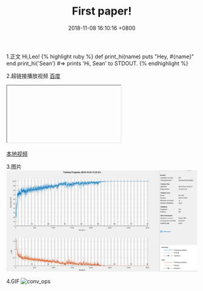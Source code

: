 ﻿---
layout: post
title:  "First paper!"
date:   2018-11-08 16:10:16 +0800
categories: paper
---
1.正文
Hi,Leo!
{% highlight ruby %}
def print_hi(name)
  puts "Hey, #{name}"
end
print_hi('Sean')
#=> prints 'Hi, Sean' to STDOUT.
{% endhighlight %}

2.超链接播放视频
[百度](http://baidu.com)

<iframe 
   
	height=450 
   
	width=800 
   
	src="https://www.bilibili.com/video/av23505616"
	frameborder=0 
   
	allowfullscreen>

</iframe>

[本地视频](/assets/videos/testvid.mp4)

3.图片
![image2](/assets/images/testpic.bmp)

4.GIF
![conv_ops](/assets/images/testgif.gif)


